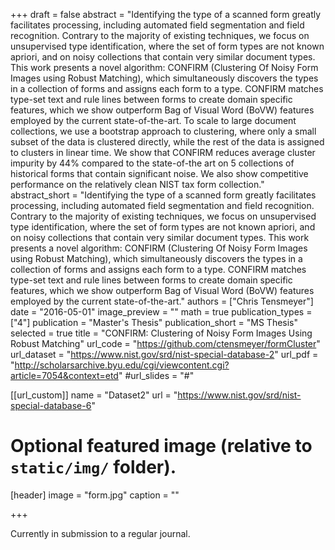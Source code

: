 +++
draft = false
abstract = "Identifying the type of a scanned form greatly facilitates processing, including automated field segmentation and field recognition. Contrary to the majority of existing techniques, we focus on unsupervised type identification, where the set of form types are not known apriori, and on noisy collections that contain very similar document types. This work presents a novel algorithm: CONFIRM (Clustering Of Noisy Form Images using Robust Matching), which simultaneously discovers the types in a collection of forms and assigns each form to a type. CONFIRM matches type-set text and rule lines between forms to create domain specific features, which we show outperform Bag of Visual Word (BoVW) features employed by the current state-of-the-art. To scale to large document collections, we use a bootstrap approach to clustering, where only a small subset of the data is clustered directly, while the rest of the data is assigned to clusters in linear time. We show that CONFIRM reduces average cluster impurity by 44% compared to the state-of-the art on 5 collections of historical forms that contain significant noise. We also show competitive performance on the relatively clean NIST tax form collection."
abstract_short = "Identifying the type of a scanned form greatly facilitates processing, including automated field segmentation and field recognition. Contrary to the majority of existing techniques, we focus on unsupervised type identification, where the set of form types are not known apriori, and on noisy collections that contain very similar document types. This work presents a novel algorithm: CONFIRM (Clustering Of Noisy Form Images using Robust Matching), which simultaneously discovers the types in a collection of forms and assigns each form to a type. CONFIRM matches type-set text and rule lines between forms to create domain specific features, which we show outperform Bag of Visual Word (BoVW) features employed by the current state-of-the-art."
authors = ["Chris Tensmeyer"]
date = "2016-05-01"
image_preview = ""
math = true
publication_types = ["4"]
publication = "Master's Thesis"
publication_short = "MS Thesis"
selected = true
title = "CONFIRM: Clustering of Noisy Form Images Using Robust Matching"
url_code = "https://github.com/ctensmeyer/formCluster"
url_dataset = "https://www.nist.gov/srd/nist-special-database-2"
url_pdf = "http://scholarsarchive.byu.edu/cgi/viewcontent.cgi?article=7054&context=etd"
#url_slides = "#"

[[url_custom]]
name = "Dataset2"
url = "https://www.nist.gov/srd/nist-special-database-6"
# Optional featured image (relative to `static/img/` folder).
[header]
image = "form.jpg"
caption = ""

+++

Currently in submission to a regular journal.
